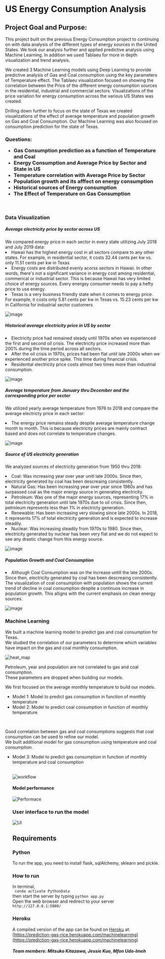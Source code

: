 <h1>US Energy Consumption Analysis</h1>

<h2>Project Goal and Purpose:</h2
</h4>This project built on the previous Energy Consumption project to continuing on with data analysis of the different types of energy sources in the United States. We took our analysis further and applied predictive analysis using Machine Learning. 
In addition we used Tablaeu for more in depth visualization and trend analysis.

We created 3 Machine Learning models using Deep Learning to provide predictive analysis of Gas and Coal consumption using the key parameters of Temperature effect.
The Tablaeu visualization focused on showing the correlation between the Price of the different energy consumption sources in the residential, industrial and commercial sectors. Visualizations of the price variation for energy consumption across the various US States was created. 

Drilling down further to focus on the state of Texas we created visualizations of the effect of average temperature and population growth on Gas and Coal Consumption. Our Machine Learning was also focused on consumption prediction for the state of Texas.
</h4>

<h3>Questions:
  <ul>
  <li>Gas Consumption prediction as a function of Temperature and Coal</li>
  <li>Energy Consumption and Average Price by Sector and State in US</li>
  <li>Temperature correlation with Average Price by Sector</li>
  <li>Population growth and its afffect on energy consumption</li>
  <li>Historical sources of Energy consumption</li>
  <li>The Effect of Temperature on Gas Consumption</li>
  </ul>
</h3>
<br>
<h3>Data Visualization</h3>

<h5>Average electricity price by sector across US</h5>
We compared energy price in each sector in every state utilizing July 2018 and July 2019 data: 
<li>Hawaii has the highest energy cost in all sectors compare to any other states. For example, in residential sector, it costs 32.44 cents per kw vs. only 11.51 cents per kw in Texas </li>
<li>Energy costs are distributed evenly acorss sectors in Hawaii. In other words, there's not a significant variance in energy cost among residential, commerical or industrial sector. This is because Hawaii has very limited choice of energy sources. Every energey consumer needs to pay a hefty price to use energy.</li>
<li>Texas is a very business friendly state when it comes to energy price. For example, it costs only 5.81 cents per kw in Texas vs. 15.23 cents per kw in California for industrial sector customers </li>

![image](https://user-images.githubusercontent.com/47082843/69469771-53a7a400-0d58-11ea-8144-c1109fa462f3.png)

<h5>Historical average electricity price in US by sector</h5>
<li>Electricity price had remained steady until 1970s when we experienced the first and second oil crisis. The electricity price increased more than 200% during the time period across all sectors.</li>
<li>After the oil crisis in 1970s, prices had been flat until late 2000s when we experienced another price spike. This time during financial crisis.</li>
<li>Residential electricity price costs almost two times more than industrial consumption.</li>

![image](https://user-images.githubusercontent.com/20781662/69468936-ec87f080-0d53-11ea-8bf6-a3d24ccf4c6c.png)

<h5>Average temperature from January thru December and the corresponding price per sector</h5>

We utilized yearly average temperature from 1976 to 2018 and compare the average electricty price in each sector:
<li>The energy price remains steady despite average temperature change month to month. This is because electricity prices are mainly contract based and does not correlate to temperature changes.</li>

![image](https://user-images.githubusercontent.com/20781662/69465429-c60f8880-0d46-11ea-8fe4-9b885144a6a7.png)

<h5>Source of US electricity generation</h5>

We analyzed sources of electricity generation from 1950 thru 2018:

<li>Coal: Was increasing year over year unitl late 2000s. Since then, electricity generated by coal has been descreaing consistently.</li> 
<li>Natural Gas: Has been increasing year over year since 1980s and has surpassed coal as the major energy source in generating electricity.</li>
<li>Petroleum: Was one of the major energy sources, representing 17% in total electricity generation until late 1970s due to oil crisis. Since then, petroleum represents less than 1% in electricty generation.</li>
<li>Renewable: Has been increasing very slowing since late 2000s. In 2018, it represents 17% of total electricity generation and is expected to increase steadily.</li>
<li>Nuclear: Was increasing steadily from 1970s to 1980. Since then, electricity generated by nuclear has been very flat and we do not expect to see any drastic change from this energy source.</li> 
  
  
![image](https://user-images.githubusercontent.com/20781662/69469030-5607ff00-0d54-11ea-8b11-1153d79593da.png)


<h5>Population Growth and Coal Consumption</h5>

<li>Although Coal Consumption was on the increase untill the late 2000s. Since then, electricity generated by coal has been descreaing consistently. The visualization of coal consumption with population shows the current trend of decline in coal consumption despite a continuos increase in population growth. This alligns with the current emphasis on clean energy sources. 
</li> 

![image](https://user-images.githubusercontent.com/20781662/69464683-965f8100-0d44-11ea-9f42-b62d4f814ee5.png)


<h3>Machine Learning</h3>
We built a machine learning model to predict gas and coal consumption for Texas. <br>
We studied the correlation of our parameters to determine which variables have
impact on the gas and coal monthly consumption.

![heat_map](Energy_Source/MachineLearning/Images/Correlation_heatmap_all.PNG)

Petroleum, year and population are not correlated to gas and coal consumption. <br>
These parameters are dropped when building our models. <br>

We first focused on the average monthly temperature to build our models. <br>
<ul>
<li>Model 1: Model to predict gas consumption in function of monthly temperature</li>
<li>Model 2: Model to predict coal consumption in function of monthly temperature</li>
</ul><br>

Good correlation between gas and coal consumptions suggests that coal consumption can be used to
refine our model.<br>
We built additional model for gas consumption using temperature and coal consumption.<br>
<ul>
<li>Model 3: Model to predict gas consumption in function of monthly temperature and coal
consumption</li><br>
  
![workflow](Energy_Source/MachineLearning/Images/Workflow.png)

<h4>Model performance</h4>

![Performace](Energy_Source/MachineLearning/Images/Performance_all.png)

<h3>User interface to run the model</h3>

![UI](Energy_Source/MachineLearning/Images/Model_input.PNG)


## Requirements
### Python
To run the app, you need to install flask, sqlAlchemy, sklearn and pickle.
<br>
### How to run
In terminal, <br>
``` conda activate PythonData``` <br>
then start the server by typing ```python app.py```<br>
Open the web browser and redirect to your server ```http://127.0.0.1:5000/```

### Heroku
A compiled version of the app can be found on [Heroku](https://www.heroku.com/home) at:
[https://prediction-gas-rice.herokuapp.com/machinelearning](https://prediction-gas-rice.herokuapp.com/machinelearning)


<h5>Team members:
    Mitsuko Kitazawa,
    Jessie Kuo,
    Mfon Udo-Imeh
</h5>
